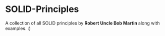 # SOLID-Principles

A collection of all SOLID principles by <b> Robert Uncle Bob Martin </b> along with examples. :)
